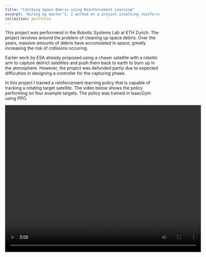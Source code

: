 ```yaml
---
title: "Catching Space Debris using Reinforcement Learning"
excerpt: "During my master's, I worked on a project involving reinforcement learning and catching space debris.<br/><img src='/images/space_debris_resized.png'>"
collection: portfolio
---
```


This project was performend in the Robotic Systems Lab at ETH Zurich. The project revolves around the problem of cleaning up space debris. Over the years, massive amounts of debris have accumulated in space, greatly increasing the risk of collisions occuring. 

Earlier work by ESA already proposed using a chaser satellite with a robotic arm to capture delirict satellites and push them back to earth to burn up in the atmosphere. However, the project was defunded partly due to expected difficulties in designing a controller for the capturing phase.

In this project I trained a reinforcement learning policy that is capable of tracking a rotating target satellite. The video below shows the policy performing on four example targets. The policy was trained in IsaacGym using PPO.

<video width="640" height="480" controls>
    <source src="/images/space_debris.mp4" type="video/mp4">
    Your browser does not support the video tag.
</video>